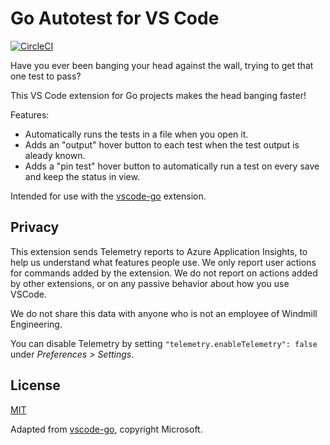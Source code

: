 # Go Autotest for VS Code
[![CircleCI](https://circleci.com/gh/windmilleng/vscode-go-autotest.png)](https://circleci.com/gh/windmilleng/vscode-go-autotest)

Have you ever been banging your head against the wall, trying to get that one test to pass?

This VS Code extension for Go projects makes the head banging faster!

Features:
- Automatically runs the tests in a file when you open it.
- Adds an "output" hover button to each test when the test output is aleady known.
- Adds a "pin test" hover button to automatically run a test on every save and keep the status in view.

Intended for use with the [vscode-go](https://github.com/Microsoft/vscode-go/) extension.

## Privacy

This extension sends Telemetry reports to Azure Application Insights, to help us
understand what features people use. We only report user actions for commands
added by the extension. We do not report on actions added by other extensions,
or on any passive behavior about how you use VSCode.

We do not share this data with anyone who is not an employee of Windmill Engineering.

You can disable Telemetry by setting `"telemetry.enableTelemetry": false`
under *Preferences > Settings*.

## License
[MIT](LICENSE)

Adapted from [vscode-go](https://github.com/Microsoft/vscode-go/), copyright Microsoft.
